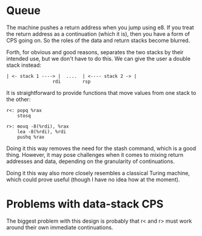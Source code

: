 # Queue

The machine pushes a return address when you jump using e8. If you treat the
return address as a continuation (which it is), then you have a form of CPS
going on. So the roles of the data and return stacks become blurred.

Forth, for obvious and good reasons, separates the two stacks by their intended
use, but we don't have to do this. We can give the user a double stack instead:

    | <- stack 1 ----> |  ....  | <---- stack 2 -> |
                     rdi        rsp

It is straightforward to provide functions that move values from one stack to
the other:

    r<: popq %rax
        stosq

    r>: movq -8(%rdi), %rax
        lea -8(%rdi), %rdi
        pushq %rax

Doing it this way removes the need for the stash command, which is a good thing.
However, it may pose challenges when it comes to mixing return addresses and
data, depending on the granularity of continuations.

Doing it this way also more closely resembles a classical Turing machine, which
could prove useful (though I have no idea how at the moment).

# Problems with data-stack CPS

The biggest problem with this design is probably that r< and r> must work around
their own immediate continuations.